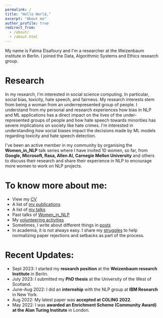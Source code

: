```yaml
---
permalink: /
title: "Hello World,"
excerpt: "About me"
author_profile: true
redirect_from:
  - /about/
  - /about.html
---
```

My name is Fatma Elsafoury and I'm a researcher at the Weizenbaum institute in Berlin. I joined the Data, Algorithmic Systems and Ethics research group. 


Research
========
<p>In my research, I'm interested in social science computing. In particular, social bias, toxicity, hate speech, 
and fairness. My research interests stem from being a woman from an underrepresented group of people. 
I understand from my personal and research experiences how bias in NLP and ML applications has a direct 
impact on the lives of the under-represented groups of people and how hate speech towards minorities has 
severe implications on society like hate crimes. I'm interested in understanding 
how social biases impact the decisions made by ML models regarding toxicity and hate speech detection.</p>

I've been an active member in my community by organising the **Women_in_NLP** talk series where I have invited 10 women, so far, from **Google, Microsoft, Rasa, Allen AI, Carnegie Mellon University** and others to discuss their research and share their experience in NLP to encourage more women to work on NLP projects.


To know more about me:
======================
* View my [CV](files/Fatma_Elsafoury.pdf)
* A list of [my publications](publications.md)
* A list of [my talks](talks.md)
* Past talks of [Women_in_NLP](womenInNlp.md)
* My [volunteering activities](activities.html)
* Sometimes, I write about different things in [posts](posts.md)
* In academia, it is not always easy. I share my [struggles](struggles.md) to help normalizing paper rejections and setbacks as part of the process.

**Recent Updates:**
=============
* Sept 2023: I started my <b>research position</b> at the <b>Weizenbaum research Institute</b> in Berlin.
* July 2023: I submitted my <b>PhD thesis</b> at the University of the West of Scotland.
* June-Aug 2022: I did an <b>internship</b> with  the NLP group at <b>IBM Research</b> in New York.
* Aug 2022: My latest paper was <b>accepted at COLING 2022</b>.
* May 2022: I was <b> awarded an Enrichment Scheme (Community Award) at the Alan Turing Institute</b> in London.





